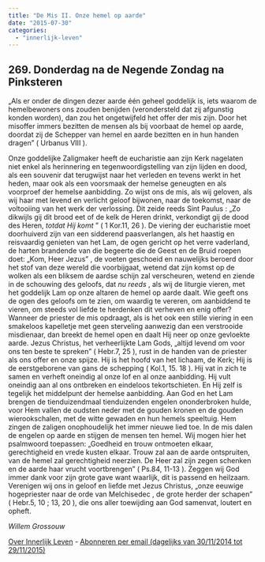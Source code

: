 ```yaml
---
title: "De Mis II. Onze hemel op aarde"
date: "2015-07-30"
categories: 
  - "innerlijk-leven"
---
```


## 269\. Donderdag na de Negende Zondag na Pinksteren

„Als er onder de dingen dezer aarde één geheel goddelijk is, iets waarom de hemelbewoners ons zouden benijden (verondersteld dat zij afgunstig konden worden), dan zou het ongetwijfeld het offer der mis zijn. Door het misoffer immers bezitten de mensen als bij voorbaat de hemel op aarde, doordat zij de Schepper van hemel en aarde bezitten en in hun handen dragen” ( Urbanus VIII ).

Onze goddelijke Zaligmaker heeft de eucharistie aan zijn Kerk nagelaten niet enkel als herinnering en tegenwoordigstelling van zijn lijden en dood, als een souvenir dat terugwijst naar het verleden en tevens werkt in het heden, maar ook als een voorsmaak der hemelse geneugten en als voorproef der hemelse aanbidding. Zo wijst ons de mis, als wij geloven, als wij haar met levend en verlicht geloof bijwonen, naar de toekomst, naar de voltooiing van het werk der verlossing. Dit zeide reeds Sint Paulus : „Zo dikwijls gij dit brood eet of de kelk de Heren drinkt, verkondigt gij de dood des Heren, _totdat Hij komt_ ” ( 1 Kor.11, 26 ). De viering der eucharistie moet doorhuiverd zijn van een sidderend paasverlangen, als het haastig en reisvaardig genieten van het Lam, de ogen gericht op het verre vaderland, de harten brandende van die begeerte die de Geest en de Bruid roepen doet: „Kom, Heer Jezus” , de voeten geschoeid en nauwelijks beroerd door het stof van deze wereld die voorbijgaat, wetend dat zijn komst op de wolken als een bliksem de aardse schijn zal verscheuren, wetend en ziende in de schouwing des geloofs, dat _nu reeds_ , als wij de liturgie vieren, met het goddelijk Lam op onze altaren de hemel op aarde daalt. Wie geeft ons de ogen des geloofs om te zien, om waardig te vereren, om aanbiddend te vieren, om steeds vol liefde te herdenken dit verheven en enig offer? Wanneer de priester de mis opdraagt, als is het ook een stille viering in een smakeloos kapelletje met geen sterveling aanwezig dan een verstrooide misdienaar, dan breekt de hemel open en daalt Hij neer op onze gevloekte aarde. Jezus Christus, het verheerlijkte Lam Gods, „altijd levend om voor ons ten beste te spreken” ( Hebr.7, 25 ), rust in de handen van de priester als ons offer en onze spijze. Hij is het hoofd van het lichaam, de Kerk; Hij is de eerstgeborene van gans de schepping ( Kol.1, 15. 18 ). Hij vat in zich te samen en verheft oneindig al onze lof en al onze aanbidding. Hij vult oneindig aan al ons ontbreken en eindeloos tekortschieten. En Hij zelf is tegelijk het middelpunt der hemelse aanbidding. Aan God en het Lam brengen de tienduizendmaal tienduizenden engelen ononderbroken hulde, voor Hem vallen de oudsten neder met de gouden kronen en de gouden wierookschalen, met de witte gewaden en hun hemels speeltuig. Hem zingen de zaligen onophoudelijk het immer nieuwe lied toe. In de mis dalen de engelen op aarde en stijgen de mensen ten hemel. Wij mogen hier het psalmwoord toepassen: „Goedheid en trouw ontmoeten elkaar, gerechtigheid en vrede kusten elkaar. Trouw zal aan de aarde ontspruiten, van de hemel zal gerechtigheid neerzien. De Heer zal zijn zegen schenken en de aarde haar vrucht voortbrengen” ( Ps.84, 11-13 ). Zeggen wij God immer dank voor zijn grote gave want waarlijk, dit is passend en heilzaam. Verenigen wij ons in geloof en liefde met Jezus Christus, „onze eeuwige hogepriester naar de orde van Melchisedec , de grote herder der schapen” ( Hebr.5, 10 ; 13, 20 ), die ons aller toewijding aan God samenvat, loutert en opheft.

_Willem Grossouw_

[Over Innerlijk Leven](http://www.gelovenleren.net/2014/11/27/een-jaar-lang-innerlijk-leven-op-geloven-leren/) - [Abonneren per email (dagelijks van 30/11/2014 tot 29/11/2015)](http://eepurl.com/9P3DT)
